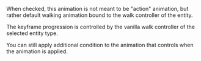 When checked, this animation is not meant to be "action" animation, but rather
default walking animation bound to the walk controller of the entity.

The keyframe progression is controlled by the vanilla walk controller of the 
selected entity type.

You can still apply additional condition to the animation that controls when the animation is applied.